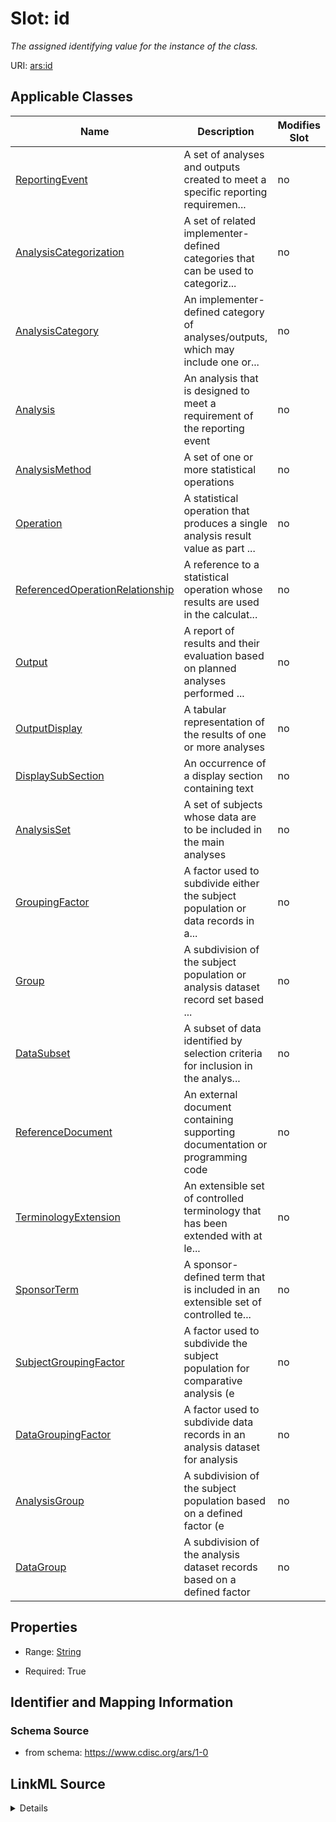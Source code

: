 # Slot: id


_The assigned identifying value for the instance of the class._



URI: [ars:id](https://www.cdisc.org/ars/1-0/id)



<!-- no inheritance hierarchy -->




## Applicable Classes

| Name | Description | Modifies Slot |
| --- | --- | --- |
[ReportingEvent](ReportingEvent.md) | A set of analyses and outputs created to meet a specific reporting requiremen... |  no  |
[AnalysisCategorization](AnalysisCategorization.md) | A set of related implementer-defined categories that can be used to categoriz... |  no  |
[AnalysisCategory](AnalysisCategory.md) | An implementer-defined category of analyses/outputs, which may include one or... |  no  |
[Analysis](Analysis.md) | An analysis that is designed to meet a requirement of the reporting event |  no  |
[AnalysisMethod](AnalysisMethod.md) | A set of one or more statistical operations |  no  |
[Operation](Operation.md) | A statistical operation that produces a single analysis result value as part ... |  no  |
[ReferencedOperationRelationship](ReferencedOperationRelationship.md) | A reference to a statistical operation whose results are used in the calculat... |  no  |
[Output](Output.md) | A report of results and their evaluation based on planned analyses performed ... |  no  |
[OutputDisplay](OutputDisplay.md) | A tabular representation of the results of one or more analyses |  no  |
[DisplaySubSection](DisplaySubSection.md) | An occurrence of a display section containing text |  no  |
[AnalysisSet](AnalysisSet.md) | A set of subjects whose data are to be included in the main analyses |  no  |
[GroupingFactor](GroupingFactor.md) | A factor used to subdivide either the subject population or data records in a... |  no  |
[Group](Group.md) | A subdivision of the subject population or analysis dataset record set based ... |  no  |
[DataSubset](DataSubset.md) | A subset of data identified by selection criteria for inclusion in the analys... |  no  |
[ReferenceDocument](ReferenceDocument.md) | An external document containing supporting documentation or programming code |  no  |
[TerminologyExtension](TerminologyExtension.md) | An extensible set of controlled terminology that has been extended with at le... |  no  |
[SponsorTerm](SponsorTerm.md) | A sponsor-defined term that is included in an extensible set of controlled te... |  no  |
[SubjectGroupingFactor](SubjectGroupingFactor.md) | A factor used to subdivide the subject population for comparative analysis (e |  no  |
[DataGroupingFactor](DataGroupingFactor.md) | A factor used to subdivide data records in an analysis dataset for analysis |  no  |
[AnalysisGroup](AnalysisGroup.md) | A subdivision of the subject population based on a defined factor (e |  no  |
[DataGroup](DataGroup.md) | A subdivision of the analysis dataset records based on a defined factor |  no  |







## Properties

* Range: [String](String.md)

* Required: True





## Identifier and Mapping Information







### Schema Source


* from schema: https://www.cdisc.org/ars/1-0




## LinkML Source

<details>
```yaml
name: id
description: The assigned identifying value for the instance of the class.
from_schema: https://www.cdisc.org/ars/1-0
rank: 1000
identifier: true
alias: id
domain_of:
- ReportingEvent
- AnalysisCategorization
- AnalysisCategory
- Analysis
- AnalysisMethod
- Operation
- ReferencedOperationRelationship
- Output
- OutputDisplay
- DisplaySubSection
- AnalysisSet
- GroupingFactor
- Group
- DataSubset
- ReferenceDocument
- TerminologyExtension
- SponsorTerm
range: string
required: true

```
</details>